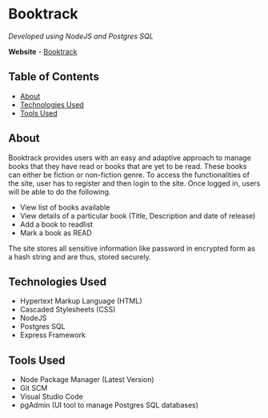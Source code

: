 # Booktrack

*Developed using NodeJS and Postgres SQL*

**Website** - [Booktrack](https://booktrack.azurewebsites.net/)

## Table of Contents

- [About](https://github.com/maheshkumaarbalaji/booktrack#about)
- [Technologies Used](https://github.com/maheshkumaarbalaji/booktrack#technologies-used)
- [Tools Used](https://github.com/maheshkumaarbalaji/booktrack#tools-used)

## About

Booktrack provides users with an easy and adaptive approach to manage books that they have read or books that are yet to be read. These books can either be fiction or non-fiction genre. To access the functionalities of the site, user has to register and then login to the site. Once logged in, users will be able to do the following.

- View list of books available
- View details of a particular book (Title, Description and date of release)
- Add a book to readlist
- Mark a book as READ

The site stores all sensitive information like password in encrypted form as a hash string and are thus, stored securely.

## Technologies Used

- Hypertext Markup Language (HTML)
- Cascaded Stylesheets (CSS)
- NodeJS
- Postgres SQL
- Express Framework

## Tools Used

- Node Package Manager (Latest Version)
- Git SCM
- Visual Studio Code
- pgAdmin (UI tool to manage Postgres SQL databases)
